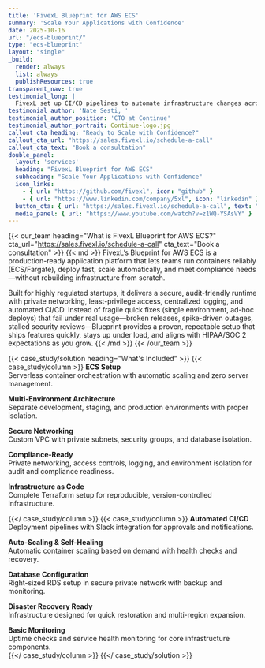 ```yaml
---
title: 'FivexL Blueprint for AWS ECS'
summary: 'Scale Your Applications with Confidence'
date: 2025-10-16
url: "/ecs-blueprint/"
type: "ecs-blueprint"
layout: "single"
_build:
  render: always
  list: always
  publishResources: true
transparent_nav: true
testimonial_long: |
  FivexL set up CI/CD pipelines to automate infrastructure changes across environments, with Slack used for approvals and alerts. This ensures consistency and gives the startup team clear visibility and control.
testimonial_author: 'Nate Sesti, '
testimonial_author_position: 'CTO at Continue'
testimonial_author_portrait: Continue-logo.jpg
callout_cta_heading: "Ready to Scale with Confidence?"
callout_cta_url: "https://sales.fivexl.io/schedule-a-call"
callout_cta_text: "Book a consultation"
double_panel:
  layout: 'services'
  heading: "FivexL Blueprint for AWS ECS"
  subheading: "Scale Your Applications with Confidence"
  icon_links:
    - { url: "https://github.com/fivexl", icon: "github" }
    - { url: "https://www.linkedin.com/company/5xl", icon: "linkedin" }
  button_cta: { url: "https://sales.fivexl.io/schedule-a-call", text: "Book a consultation" }
  media_panel: { url: "https://www.youtube.com/watch?v=z1WQ-YSAsVY" }
---
```


{{< our_team heading="What is FivexL Blueprint for AWS ECS?" cta_url="https://sales.fivexl.io/schedule-a-call" cta_text="Book a consultation" >}}
{{< md >}}
FivexL’s Blueprint for AWS ECS is a production-ready application platform that lets teams run containers reliably (ECS/Fargate), deploy fast, scale automatically, and meet compliance needs—without rebuilding infrastructure from scratch. 

Built for highly regulated startups, it delivers a secure, audit-friendly runtime with private networking, least-privilege access, centralized logging, and automated CI/CD. Instead of fragile quick fixes (single environment, ad-hoc deploys) that fail under real usage—broken releases, spike-driven outages, stalled security reviews—Blueprint provides a proven, repeatable setup that ships features quickly, stays up under load, and aligns with HIPAA/SOC 2 expectations as you grow.
{{< /md >}}
{{< /our_team >}}

{{< case_study/solution heading="What's Included" >}}
{{< case_study/column >}}
**ECS Setup**<br/>
Serverless container orchestration with automatic scaling and zero server management.
<br/>

**Multi-Environment Architecture**<br/>
Separate development, staging, and production environments with proper isolation.
<br/>

**Secure Networking**<br/>
Custom VPC with private subnets, security groups, and database isolation.
<br/>

**Compliance-Ready**<br/>
Private networking, access controls, logging, and environment isolation for audit and compliance readiness.
<br/>

**Infrastructure as Code**<br/>
Complete Terraform setup for reproducible, version-controlled infrastructure.
<br/>

{{</ case_study/column >}}
{{< case_study/column >}}
**Automated CI/CD**<br/>
Deployment pipelines with Slack integration for approvals and notifications.
<br/>

**Auto-Scaling & Self-Healing**<br/>
Automatic container scaling based on demand with health checks and recovery.
<br/>

**Database Configuration**<br/>
Right-sized RDS setup in secure private network with backup and monitoring.
<br/>

**Disaster Recovery Ready**<br/>
Infrastructure designed for quick restoration and multi-region expansion.
<br/>

**Basic Monitoring**<br/>
Uptime checks and service health monitoring for core infrastructure components.
<br/> 
{{</ case_study/column >}}
{{</ case_study/solution >}}


